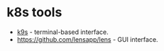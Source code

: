 # k8s tools

* [k9s](k9s.md) - terminal-based interface.
* <https://github.com/lensapp/lens> - GUI interface.